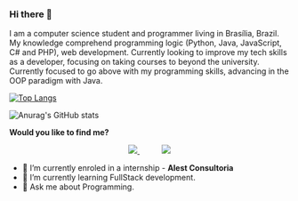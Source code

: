 ### Hi there 👋


I am a computer science student and programmer living in Brasília, Brazil. My knowledge comprehend
programming logic (Python, Java, JavaScript, C# and PHP), web development. Currently
looking to improve my tech skills as a developer, focusing on taking courses to beyond the
university. Currently focused to go above with my programming skills, advancing in the
OOP paradigm with Java.

[![Top Langs](https://github-readme-stats.vercel.app/api/top-langs/?username=Bwendel26&show_icons=true&theme=radical)](https://github.com/anuraghazra/github-readme-stats)

![Anurag's GitHub stats](https://github-readme-stats.vercel.app/api?username=Bwendel26&show_icons=true&theme=radical)


**Would you like to find me?**

<p align="center">
    <a href="mailto:bwendel26999@gmail.com">
        <img src="https://img.shields.io/badge/gmail-D14836?&style=for-the-badge&logo=gmail&logoColor=white&link=mailto:bwendel26999@gmail.com">
    </a>
    &nbsp;&nbsp;&nbsp;&nbsp;&nbsp;&nbsp;&nbsp;&nbsp;&nbsp;
    <a href="https://www.linkedin.com/in/bruno-fernandes-457067178/">
        <img src="https://img.shields.io/badge/linkedin-%230077B5.svg?&style=for-the-badge&logo=linkedin&logoColor=white&link=mailto:https://www.linkedin.com/in/bruno-fernandes-457067178/">
    </a>
</p>

<!--**Bwendel26** is a ✨ _special_ ✨ repository because its `README.md` (this file) appears on your GitHub profile.-->

- 🔭 I’m currently enroled in a internship - **Alest Consultoria**
- 🌱 I’m currently learning FullStack development.
- 💬 Ask me about Programming.
